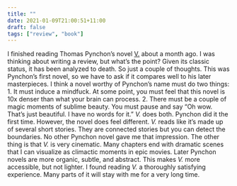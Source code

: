 ```yaml
---
title: ""
date: 2021-01-09T21:00:51+11:00
draft: false
tags: ["review", "book"]
---
```

I finished reading Thomas Pynchon’s novel [V.](https://en.wikipedia.org/wiki/V.) about a month ago. I was thinking about writing a review, but what’s the point? Given its classic status, it has been analyzed to death. So just a couple of thoughts. This was Pynchon’s first novel, so we have to ask if it compares well to his later masterpieces. I think a novel worthy of Pynchon’s name must do two things: 1. It must induce a mindfuck. At some point, you must feel that this novel is 10x denser than what your brain can process. 2. There must be a couple of magic moments of sublime beauty. You must pause and say “Oh wow. That’s just beautiful. I have no words for it.” _V._ does both. Pynchon did it the first time. However, the novel does feel different. _V._ reads like it’s made up of several short stories. They are connected stories but you can detect the boundaries. No other Pynchon novel gave me that impression. The other thing is that _V._ is very cinematic. Many chapters end with dramatic scenes that I can visualize as climactic moments in epic movies. Later Pynchon novels are more organic, subtle, and abstract. This makes _V._ more accessible, but not lighter. I found reading _V._ a thoroughly satisfying experience. Many parts of it will stay with me for a very long time.
